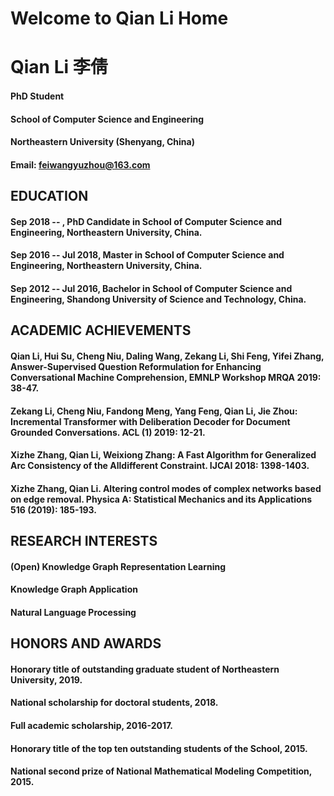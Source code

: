 # Welcome to Qian Li Home

# Qian Li 李倩
#### PhD Student
#### School of Computer Science and Engineering
#### Northeastern University (Shenyang, China)
#### Email: feiwangyuzhou@163.com

## EDUCATION
#### Sep 2018 -- , PhD Candidate in School of Computer Science and Engineering, Northeastern University, China.
#### Sep 2016 -- Jul 2018, Master in School of Computer Science and Engineering, Northeastern University, China.
#### Sep 2012 -- Jul 2016, Bachelor in School of Computer Science and Engineering, Shandong University of Science and Technology, China.

## ACADEMIC ACHIEVEMENTS
#### Qian Li, Hui Su, Cheng Niu, Daling Wang, Zekang Li, Shi Feng, Yifei Zhang, Answer-Supervised Question Reformulation for Enhancing Conversational Machine Comprehension, EMNLP Workshop MRQA 2019: 38-47.
#### Zekang Li, Cheng Niu, Fandong Meng, Yang Feng, Qian Li, Jie Zhou: Incremental Transformer with Deliberation Decoder for Document Grounded Conversations. ACL (1) 2019: 12-21.
#### Xizhe Zhang, Qian Li, Weixiong Zhang: A Fast Algorithm for Generalized Arc Consistency of the Alldifferent Constraint. IJCAI 2018: 1398-1403.
#### Xizhe Zhang, Qian Li. Altering control modes of complex networks based on edge removal. Physica A: Statistical Mechanics and its Applications 516 (2019): 185-193.


## RESEARCH INTERESTS
#### (Open) Knowledge Graph Representation Learning
#### Knowledge Graph Application
#### Natural Language Processing


## HONORS AND AWARDS
#### Honorary title of outstanding graduate student of Northeastern University, 2019.
#### National scholarship for doctoral students, 2018.
#### Full academic scholarship, 2016-2017.
#### Honorary title of the top ten outstanding students of the School, 2015.
#### National second prize of National Mathematical Modeling Competition, 2015.





